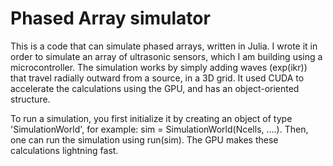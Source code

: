 # Phased Array simulator

This is a code that can simulate phased arrays, written in Julia.
I wrote it in order to simulate an array of ultrasonic sensors, which I am building using a microcontroller.
The simulation works by simply adding waves (exp(ikr)) that travel radially outward from a source, in a 3D grid.
It used CUDA to accelerate the calculations using the GPU, and has an object-oriented structure.

To run a simulation, you first initialize it by creating an object of type 'SimulationWorld',
for example: sim = SimulationWorld(Ncells, ....).
Then, one can run the simulation using run(sim). The GPU makes these calculations lightning fast.
